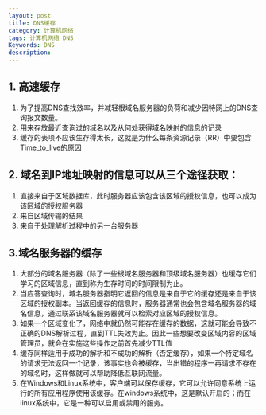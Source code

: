 ```yaml
---
layout: post
title: DNS缓存
category: 计算机网络
tags: 计算机网络 DNS
Keywords: DNS
description:
---
```

## 1. 高速缓存
1. 为了提高DNS查找效率，并减轻根域名服务器的负荷和减少因特网上的DNS查询报文数量。
2. 用来存放最近查询过的域名以及从何处获得域名映射的信息的记录
3. 缓存的表项不应该生存得太长，这就是为什么每条资源记录（RR）中要包含Time_to_live的原因
## 2. 域名到IP地址映射的信息可以从三个途径获取：
1. 直接来自于区域数据库，此时服务器应该包含该区域的授权信息，也可以成为该区域的授权服务器
2. 来自区域传输的结果
3. 来自于处理解析过程中的另一台服务器
## 3.域名服务器的缓存
1. 大部分的域名服务器（除了一些根域名服务器和顶级域名服务器）也缓存它们学习的区域信息，直到称为生存时间的时间限制为止。
2. 当应答查询时，域名服务器指明它返回的信息是来自于它的缓存还是来自于该区域的授权副本。当返回缓存的信息时，服务器通常也会包含域名服务器的域名信息，通过联系该域名服务器就可以检索对应区域的授权信息。
3. 如果一个区域变化了，网络中就仍然可能存在缓存的数据，这就可能会导致不正确的DNS解析过程，直到TTL失效为止。因此一些想要改变区域内容的区域管理员，就会在实施这些操作之前首先减少TTL值
5. 缓存同样适用于成功的解析和不成功的解析（否定缓存），如果一个特定域名的请求无法返回一个记录，该事实也会被缓存，当出错的程序一再请求不存在的域名时，这样做就可以帮助降低互联网流量。
6. 在Windows和Linux系统中，客户端可以保存缓存，它可以允许同意系统上运行的所有应用程序使用该缓存。在windows系统中，这是默认开启的；而在linux系统中，它是一种可以启用或禁用的服务。

